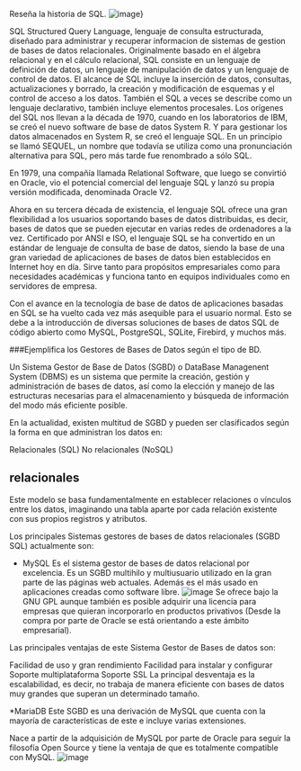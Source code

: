 Reseña la historia de SQL.
![image](https://user-images.githubusercontent.com/103066682/168112565-b9ac4f38-589c-424a-ace7-02f1a0321727.png)}


SQL
Structured Query Language, lenguaje de consulta estructurada, diseñado para administrar y recuperar informacion de sistemas de gestion de bases de datos relacionales.
Originalmente basado en el álgebra relacional y en el cálculo relacional, SQL consiste en un lenguaje de definición de datos, un lenguaje de manipulación de datos y un lenguaje de control de datos. El alcance de SQL incluye la inserción de datos, consultas, actualizaciones y borrado, la creación y modificación de esquemas y el control de acceso a los datos. También el SQL a veces se describe como un lenguaje declarativo, también incluye elementos procesales.
Los orígenes del SQL nos llevan a la década de 1970, cuando en los laboratorios de IBM, se creó el nuevo software de base de datos System R. Y para gestionar los datos almacenados en System R, se creó el lenguaje SQL. En un principio se llamó SEQUEL, un nombre que todavía se utiliza como una pronunciación alternativa para SQL, pero más tarde fue renombrado a sólo SQL.

En 1979, una compañía llamada Relational Software, que luego se convirtió en Oracle, vio el potencial comercial del lenguaje SQL y lanzó su propia versión modificada, denominada Oracle V2.

Ahora en su tercera década de existencia, el lenguaje SQL ofrece una gran flexibilidad a los usuarios soportando bases de datos distribuidas, es decir, bases de datos que se pueden ejecutar en varias redes de ordenadores a la vez. Certificado por ANSI e ISO, el lenguaje SQL se ha convertido en un estándar de lenguaje de consulta de base de datos, siendo la base de una gran variedad de aplicaciones de bases de datos bien establecidos en Internet hoy en día. Sirve tanto para propósitos empresariales como para necesidades académicas y funciona tanto en equipos individuales como en servidores de empresa.

Con el avance en la tecnología de base de datos de aplicaciones basadas en SQL se ha vuelto cada vez más asequible para el usuario normal. Esto se debe a la introducción de diversas soluciones de bases de datos SQL de código abierto como MySQL, PostgreSQL, SQLite, Firebird, y muchos más.  


###Ejemplifica los Gestores de Bases de Datos según el tipo de BD.


Un Sistema Gestor de Base de Datos (SGBD) o DataBase Managenent System (DBMS) es un sistema que permite la creación, gestión y administración de bases de datos, así como la elección y manejo de las estructuras necesarias para el almacenamiento y búsqueda de información del modo más eficiente posible.

En la actualidad, existen multitud de SGBD y pueden ser clasificados según la forma en que administran los datos en:

Relacionales (SQL)
No relacionales (NoSQL)

## relacionales
Este modelo se basa fundamentalmente en establecer relaciones o vínculos entre los datos, imaginando una tabla aparte por cada relación existente con sus propios registros y atributos.

Los principales Sistemas gestores de bases de datos relacionales (SGBD SQL) actualmente son:

* MySQL
Es el sistema gestor de bases de datos relacional por excelencia.
Es un SGBD multihilo y multiusuario utilizado en la gran parte de las páginas web actuales. Además es el más usado en aplicaciones creadas como software libre.
![image](https://user-images.githubusercontent.com/103066682/168115202-5718e4f4-02fb-4b6b-8d24-463194316fb7.png)
Se ofrece bajo la GNU GPL aunque también es posible adquirir una licencia para empresas que quieran incorporarlo en productos privativos (Desde la compra por parte de Oracle se está orientando a este ámbito empresarial).

Las principales ventajas de este Sistema Gestor de Bases de datos son:

Facilidad de uso y gran rendimiento
Facilidad para instalar y configurar
Soporte multiplataforma
Soporte SSL
La principal desventaja es la escalabilidad, es decir, no trabaja de manera eficiente con bases de datos muy grandes que superan un determinado tamaño.

*MariaDB
Este SGBD es una derivación de MySQL que cuenta con la mayoría de características de este e incluye varias extensiones.

Nace a partir de la adquisición de MySQL por parte de Oracle para seguir la filosofía Open Source y tiene la ventaja de que es totalmente compatible con MySQL.
![image](https://user-images.githubusercontent.com/103066682/168115488-f4687c55-0df0-4298-8af0-ef4ba8749e0b.png)



